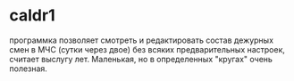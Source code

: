 # caldr1
программка позволяет смотреть и редактировать состав дежурных смен в МЧС (сутки через двое) без всяких предварительных настроек, 
считает выслугу лет. Маленькая, но в определенных "кругах" очень полезная.

